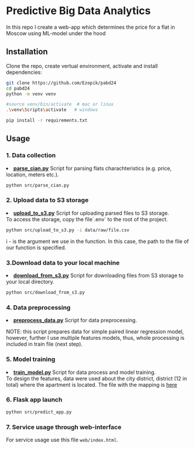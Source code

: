 

# Predictive Big Data Analytics

In this repo I create a web-app which determines the price for a flat in Moscow using ML-model under the hood

## Installation 

Clone the repo, create vertual environment, activate and install dependencies:  

```sh
git clone https://github.com/Ezopik/pabd24
cd pabd24
python -m venv venv

#source venv/bin/activate  # mac or linux
.\venv\Scripts\activate   # windows

pip install -r requirements.txt
```

## Usage

### 1. Data collection
<li><strong><a href="https://github.com/Ezopik/pabd24/blob/main/src/parse_cian.py">parse_cian.py</a></strong> Script for parsing flats charachteristics (e.g. price, location, meters etc.).</li>

```sh
python src/parse_cian.py 
```  

### 2. Upload data to S3 storage
<li><strong><a href="https://github.com/Ezopik/pabd24/blob/main/src/upload_to_s3.py">upload_to_s3.py</a></strong> Script for uploading parsed files to S3 storage.</li> 
To access the storage, copy the file`.env` to the root of the project.  

```sh
python src/upload_to_s3.py -i data/raw/file.csv
```
i - is the argument we use in the function. In this case, the path to the file of our function is specified.
### 3.Download data to your local machine 
<li><strong><a href="https://github.com/Ezopik/pabd24/blob/main/src/download_from_s3.py">download_from_s3.py</a></strong> Script for downloading files from S3 storage to your local directory.</li> 

```sh
python src/download_from_s3.py
``` 
### 4. Data preprocessing 
<li><strong><a href="https://github.com/Ezopik/pabd24/blob/main/src/preprocess_data.py">preprocess_data.py</a></strong> Script for data preprocessing.</li> 

NOTE: this script prepares data for simple paired linear regression model, however, further I use multiple features models, thus, whole processing is included in train file (next step).

### 5. Model training
<li><strong><a href="https://github.com/Ezopik/pabd24/blob/main/src/train_model.py">train_model.py</a></strong> Script for data process and model training.</li> 
To design the features, data were used about the city district, district (12 in total) where the apartment is located. The file with the mapping is <a href="https://github.com/Ezopik/pabd24/blob/main/mapping/county.txt">here</a></li> 

### 6. Flask app launch
```sh
python src/predict_app.py
``` 
### 7. Service usage through web-interface

For service usage use this file `web/index.html`.  


